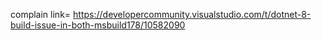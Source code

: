 complain link=
https://developercommunity.visualstudio.com/t/dotnet-8-build-issue-in-both-msbuild178/10582090
